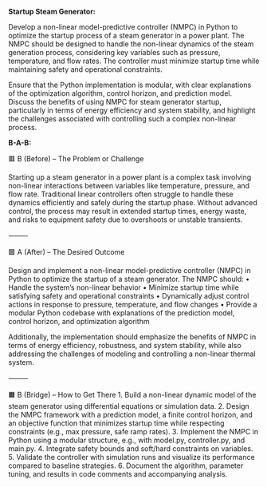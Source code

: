 **Startup Steam Generator:**

Develop a non-linear model-predictive controller (NMPC) in Python to optimize the startup process of a steam generator in a power plant. The NMPC should be designed to handle the non-linear dynamics of the steam generation process, considering key variables such as pressure, temperature, and flow rates. The controller must minimize startup time while maintaining safety and operational constraints.

Ensure that the Python implementation is modular, with clear explanations of the optimization algorithm, control horizon, and prediction model. Discuss the benefits of using NMPC for steam generator startup, particularly in terms of energy efficiency and system stability, and highlight the challenges associated with controlling such a complex non-linear process.

**B-A-B:**

🟥 B (Before) – The Problem or Challenge

Starting up a steam generator in a power plant is a complex task involving non-linear interactions between variables like temperature, pressure, and flow rate. Traditional linear controllers often struggle to handle these dynamics efficiently and safely during the startup phase. Without advanced control, the process may result in extended startup times, energy waste, and risks to equipment safety due to overshoots or unstable transients.

⸻

🟩 A (After) – The Desired Outcome

Design and implement a non-linear model-predictive controller (NMPC) in Python to optimize the startup of a steam generator. The NMPC should:
	•	Handle the system’s non-linear behavior
	•	Minimize startup time while satisfying safety and operational constraints
	•	Dynamically adjust control actions in response to pressure, temperature, and flow changes
	•	Provide a modular Python codebase with explanations of the prediction model, control horizon, and optimization algorithm

Additionally, the implementation should emphasize the benefits of NMPC in terms of energy efficiency, robustness, and system stability, while also addressing the challenges of modeling and controlling a non-linear thermal system.

⸻

🟧 B (Bridge) – How to Get There
	1.	Build a non-linear dynamic model of the steam generator using differential equations or simulation data.
	2.	Design the NMPC framework with a prediction model, a finite control horizon, and an objective function that minimizes startup time while respecting constraints (e.g., max pressure, safe ramp rates).
	3.	Implement the NMPC in Python using a modular structure, e.g., with model.py, controller.py, and main.py.
	4.	Integrate safety bounds and soft/hard constraints on variables.
	5.	Validate the controller with simulation runs and visualize its performance compared to baseline strategies.
	6.	Document the algorithm, parameter tuning, and results in code comments and accompanying analysis.

